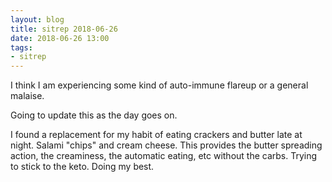 ```yaml
---
layout: blog
title: sitrep 2018-06-26
date: 2018-06-26 13:00
tags:
- sitrep	
---
```

I think I am experiencing some kind of auto-immune flareup or a general malaise.

Going to update this as the day goes on. 

I found a replacement for my habit of eating crackers and butter late at night. Salami "chips" and cream cheese. This provides the butter spreading action, the creaminess, the automatic eating, etc without the carbs. Trying to stick to the keto. Doing my best.

